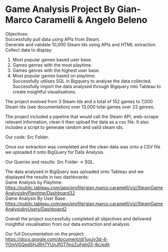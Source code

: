 # Game Analysis Project By Gian-Marco Caramelli & Angelo Beleno

Objectives:  
Successfully pull data using APIs from  Steam.  
Generate and validate 10,000 Steam Ids using APIs and HTML extraction.   
Collect data to display:
1. Most popular games based user base.
2. Games genres with the most playtime.
3. Games genres with the highest user base.
4. Most popular games based on playtime.  
Successfully utilises SQL in Bigquery to analyse the data collected.  
Successfully import the data analysed through Bigquery into Tableau to create insightful visualisations.  

The project evolved from  3 Steam Ids and a total of 152 games to 7,000 Steam  Ids (see documentation) over 13,000 total games over 23 genres.   

The project included a pipeline that would call the Steam API, web-scrape relevant information, clean it then upload the data as a csv file. It also includes a script to generate random and valid steam ids.  

Our code: Src Folder.  

Once our extraction was completed and the clean data was onto a CSV file we uploaded it onto BigQuery for Data Analysis.  

Our Queries and results: Src Folder -> SQL.  

The data analysed in BigQuery was uploaded onto Tableau and we displayed the results in two dashboards:  
Game Analysis by Playtime: https://public.tableau.com/app/profile/gian.marco.caramelli/viz/SteamGameAnalysisbyPlaytime/Dashboard32  
Game Analysis By User Base: https://public.tableau.com/app/profile/gian.marco.caramelli/viz/SteamGameAnalysisbyUsers/Dashboard2   

Overall the project successfully completed all objectives and delivered insightful visualisation from our data extraction and analysis.   

Our full Documentation on the project: https://docs.google.com/document/d/1uyJv3d-4-YOmVGQedSHJRH7YUnJfGT7mzZuFebG5-8c/edit 

